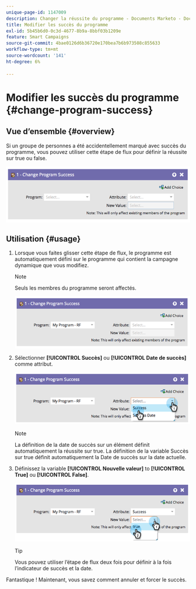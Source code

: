 ```yaml
---
unique-page-id: 1147009
description: Changer la réussite du programme - Documents Marketo - Documentation du produit
title: Modifier les succès du programme
exl-id: 5b45b6d0-0c3d-4677-8b9a-8bbf03b1209e
feature: Smart Campaigns
source-git-commit: 4bae0126d6b36720e170bea7b6b973508c855633
workflow-type: tm+mt
source-wordcount: '141'
ht-degree: 6%

---
```


# Modifier les succès du programme {#change-program-success}

## Vue d’ensemble {#overview}

Si un groupe de personnes a été accidentellement marqué avec succès du programme, vous pouvez utiliser cette étape de flux pour définir la réussite sur true ou false.

![](assets/image2014-9-22-14-3a45-3a8.png)

## Utilisation {#usage}

1. Lorsque vous faites glisser cette étape de flux, le programme est automatiquement défini sur le programme qui contient la campagne dynamique que vous modifiez.

   >[!NOTE]
   >
   >Seuls les membres du programme seront affectés.

   ![](assets/image2014-9-22-14-3a45-3a35.png)

1. Sélectionner **[!UICONTROL Succès]** ou **[!UICONTROL Date de succès]** comme attribut.

   ![](assets/image2014-9-22-14-3a45-3a39.png)

   >[!NOTE]
   >
   >La définition de la date de succès sur un élément définit automatiquement la réussite sur true. La définition de la variable Succès sur true définit automatiquement la Date de succès sur la date actuelle.

1. Définissez la variable **[!UICONTROL Nouvelle valeur]** to **[!UICONTROL True]** ou **[!UICONTROL False]**.

   ![](assets/image2014-9-22-14-3a45-3a55.png)

   >[!TIP]
   >
   >Vous pouvez utiliser l’étape de flux deux fois pour définir à la fois l’indicateur de succès et la date.

Fantastique ! Maintenant, vous savez comment annuler et forcer le succès.
